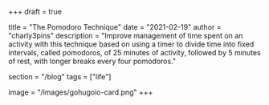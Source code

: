 +++
draft = true

title = "The Pomodoro Technique"
date = "2021-02-19"
author = "charly3pins"
description = "Improve management of time spent on an activity with this technique based on using a timer to divide time into fixed intervals, called pomodoros, of 25 minutes of activity, followed by 5 minutes of rest, with longer breaks every four pomodoros."

section = "/blog"
tags = ["life"]

image = "/images/gohugoio-card.png"
+++